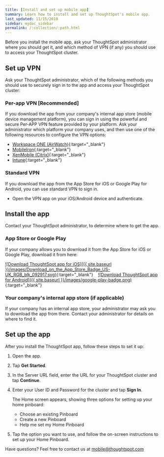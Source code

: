 ```yaml
---
title: [Install and set up mobile app]
summary: Learn how to install and set up ThoughtSpot's mobile app.
last_updated: 11/15/2019
sidebar: mydoc_sidebar
permalink: /:collection/:path.html
---
```

Before you install the mobile app, ask your ThoughtSpot administrator where you should get it, and which method of VPN (if any) you should use to access your ThoughtSpot cluster.

## Set up VPN

Ask your ThoughtSpot administrator, which of the following methods you should use to securely sign in to  the app and access your ThoughtSpot cluster:

### Per-app VPN [Recommended]

If you download the app from your company's internal app store (mobile device management platform), you can sign in using the powerful and secure Per-APP VPN feature provided by your platform. Ask your administrator which platform your company uses, and then use one of the following resources to configure the VPN options:

- [Workspace ONE (AirWatch)](https://docs.vmware.com/en/VMware-Workspace-ONE-UEM/1811/VMware-Workspace-ONE-UEM-iOS-Device-Management/GUID-AWT-IOS-PROFILEVPN.html){:target="_blank"}
- [MobileIron](http://mi.extendedhelp.mobileiron.com/53/all/en/desktop/Per-App_VPN_Configuration.htm){:target="_blank"}
- [XenMobile (Citrix)](https://docs.citrix.com/en-us/citrix-endpoint-management/policies/vpn-policy.html){:target="_blank"}
- [Intune](https://docs.microsoft.com/en-us/intune/vpn-setting-configure-per-app){:target="_blank"}

### Standard VPN

If you download the app from the App Store for iOS or Google Play for Android, you can use standard VPN to sign in.

- Open the VPN app on your iOS/Android device and authenticate.

## Install the app

Contact your ThoughtSpot administrator, to determine where to get the app.

### App Store or Google Play

If your company allows you to download it from the App Store for iOS or Google Play, download it from here:

[![Download ThoughtSpot app for iOS]({{ site.baseurl }}/images/Download_on_the_App_Store_Badge_US-UK_RGB_blk_092917.svg)](https://apps.apple.com/app/id1437983463){:target="_blank"}  &nbsp;&nbsp;&nbsp;[![Download ThoughtSpot app for Android]({{ site.baseurl }}/images/google-play-badge.png)](https://play.google.com/store/apps/details?id=com.thoughtspot.client&pcampaignid=pcampaignidMKT-Other-global-all-co-prtnr-py-PartBadge-Mar2515-1){:target="_blank"}

### Your company's internal app store (if applicable)

If your company has an internal app store, your administrator may ask you to download the app from there. Contact your administrator for details on where to find it.

## Set up the app

After you install the ThoughtSpot app, follow these steps to set it up:
1. Open the app.
2. Tap **Get Started**.
3. In the Server URL field, enter the URL for your ThoughtSpot cluster and tap **Continue**.
4. Enter your User ID and Password for the cluster and tap **Sign In**.

   The Home screen appears, showing three options for setting up your home pinboard:
   - Choose an existing Pinboard
   - Create a new Pinboard
   - Help me set my Home Pinboard
6. Tap the option you want to use, and follow the on-screen instructions to set up your Home Pinboard.

Have questions? Feel free to contact us at [mobile@thoughtspot.com](mailto:mobile@thoughtspot.com?subject=ThoughtSpot%20Mobile%20App%20Question)
